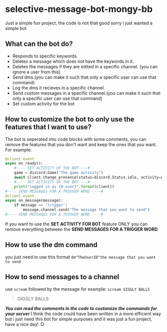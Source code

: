 # selective-message-bot-mongy-bb
 Just a simple fun project, the code is not that good sorry i just wanted a simple bot
## What can the bot do?
- Responds to specific keywords.
- Deletes a message which does not have the keywords in it.
- Deletes the messages if they are edited in a specific channel. (you can ignore a user from this)
- Send dms.(you can make it such that only a specific user can use that command)
- Log the dms it recieves in a specific channel.
- Send custom messages in a specific channel.(you can make it such that only a specific user can use that command)
- Set custom activity for the bot
## How to customize the bot to only use the features that I want to use?
The bot is seperated into code blocks with some comments, you can remove the features that you don't want and keep the ones that you want.
For example:
```py
@client.event
async on_ready():
    #---- SET ACTIVITY OF THE BOT----#
    game = discord.Game("The game activity")
    await client.change_presence(status=discord.Status.idle, activity=game)
    #---- SET ACTIVITY OF THE BOT----#
    print("logged in as {0.user}".format(client))
#---- SEND MESSAGES FOR A TRIGGER WORD ----#
@client.event
async on_message(message):
    if message == 'trigger':
        message.channel.send("The message that you want to send")
#---- SEND MESSAGES FOR A TRIGGER WORD ----#
```
If you want to use the **SET ACTIVITY FOR BOT** feature ONLY you can remove everything between the **SEND MESSAGES FOR A TRIGGER WORD**

## How to use the dm command
you just need to use this format `dm^TheUserID^the message that you want to send`
## How to send messages to a channel
use `scream` followed by the message
for example: `scream GIGGLY BALLS`
> GIGGLY BALLS

***You can read the comments in the code to customize the commands for your server*** 
I think the code could have been written in a more efficient way but i just need this bot for simple purposes and it was just a fun project, have a nice day! :D
